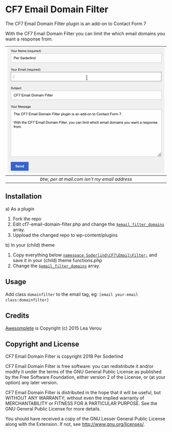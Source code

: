 # CF7 Email Domain Filter

The CF7 Email Domain Filter plugin is an add-on to Contact Form 7

With the CF7 Email Domain Filter you can limit the which email domains you want a response from.


| ![space-1.jpg](assets/cf7-email-domain-filter.gif) |
|:--:|
| *btw, per at mail.com isn't my email address* |



## Installation

a) As a plugin

1. Fork the repo
1. Edit cf7-email-domain-filter.php and change the [`$email_filter_domains`](cf7-email-domain-filter.php#L28-L48) array.
1. Uppload the changed repo to wp-content/plugins

b) In your (child) theme

1. Copy everything below [`namespace Soderlind\CF7\Email\Filter;`](cf7-email-domain-filter.php#L26-L71) and save it in your (child) theme functions.php
1. Change the [`$email_filter_domains`](cf7-email-domain-filter.php#L28-L48) array.

## Usage

Add class `domainfilter` to the email tag, eg: `[email your-email class:domainfilter]`

## Credits

[Awesomplete](https://leaverou.github.io/awesomplete/) is Copyright (c) 2015 Lea Verou


## Copyright and License

CF7 Email Domain Filter is copyright 2018 Per Soderlind

CF7 Email Domain Filter is free software: you can redistribute it and/or modify it under the terms of the GNU General Public License as published by the Free Software Foundation, either version 2 of the License, or (at your option) any later version.

CF7 Email Domain Filter is distributed in the hope that it will be useful, but WITHOUT ANY WARRANTY; without even the implied warranty of MERCHANTABILITY or FITNESS FOR A PARTICULAR PURPOSE. See the GNU General Public License for more details.

You should have received a copy of the GNU Lesser General Public License along with the Extension. If not, see http://www.gnu.org/licenses/.


